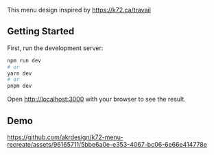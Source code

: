 This menu design inspired by https://k72.ca/travail

## Getting Started

First, run the development server:

```bash
npm run dev
# or
yarn dev
# or
pnpm dev
```

Open [http://localhost:3000](http://localhost:3000) with your browser to see the result.

## Demo
https://github.com/akrdesign/k72-menu-recreate/assets/96165711/5bbe6a0e-e353-4067-bc06-6e66e414778e

